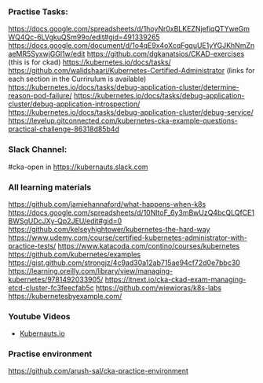 ### Practise Tasks:
https://docs.google.com/spreadsheets/d/1hoyNr0xBLKEZNjefiqQTYweGmWQ4Qc-6LVgkuQSm99o/edit#gid=491339265
https://docs.google.com/document/d/1o4qE9x4oXcqFgquUE1yYGJKhNmZnaeMR5SyxwjGGl1w/edit
https://github.com/dgkanatsios/CKAD-exercises (this is for ckad)
https://kubernetes.io/docs/tasks/
https://github.com/walidshaari/Kubernetes-Certified-Administrator (links for each section in the Currirulum is available)
https://kubernetes.io/docs/tasks/debug-application-cluster/determine-reason-pod-failure/
https://kubernetes.io/docs/tasks/debug-application-cluster/debug-application-introspection/
https://kubernetes.io/docs/tasks/debug-application-cluster/debug-service/
https://levelup.gitconnected.com/kubernetes-cka-example-questions-practical-challenge-86318d85b4d

### Slack Channel:
#cka-open in https://kubernauts.slack.com 


### All learning materials
https://github.com/jamiehannaford/what-happens-when-k8s
https://docs.google.com/spreadsheets/d/10NltoF_6y3mBwUzQ4bcQLQfCE1BWSgUDcJXy-Qp2JEU/edit#gid=0
https://github.com/kelseyhightower/kubernetes-the-hard-way
https://www.udemy.com/course/certified-kubernetes-administrator-with-practice-tests/
https://www.katacoda.com/contino/courses/kubernetes
https://github.com/kubernetes/examples
https://gist.github.com/strongjz/4c9ad30a12ab715ae94cf72d0e7bbc30
https://learning.oreilly.com/library/view/managing-kubernetes/9781492033905/
https://itnext.io/cka-ckad-exam-managing-etcd-cluster-fc3feecfab5c
https://github.com/wiewioras/k8s-labs
https://kubernetesbyexample.com/

### Youtube Videos
- [Kubernauts.io](https://www.youtube.com/channel/UC5NDQ4F0JPQozyqnh1mghHQ/videos)

### Practise environment
https://github.com/arush-sal/cka-practice-environment